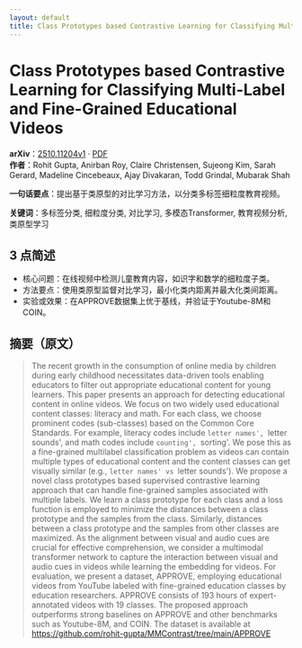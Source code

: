 ```yaml
---
layout: default
title: Class Prototypes based Contrastive Learning for Classifying Multi-Label and Fine-Grained Educational Videos
---
```


# Class Prototypes based Contrastive Learning for Classifying Multi-Label and Fine-Grained Educational Videos
**arXiv**：[2510.11204v1](https://arxiv.org/abs/2510.11204) · [PDF](https://arxiv.org/pdf/2510.11204.pdf)  
**作者**：Rohit Gupta, Anirban Roy, Claire Christensen, Sujeong Kim, Sarah Gerard, Madeline Cincebeaux, Ajay Divakaran, Todd Grindal, Mubarak Shah  

**一句话要点**：提出基于类原型的对比学习方法，以分类多标签细粒度教育视频。

**关键词**：多标签分类, 细粒度分类, 对比学习, 多模态Transformer, 教育视频分析, 类原型学习

## 3 点简述
- 核心问题：在线视频中检测儿童教育内容，如识字和数学的细粒度子类。
- 方法要点：使用类原型监督对比学习，最小化类内距离并最大化类间距离。
- 实验或效果：在APPROVE数据集上优于基线，并验证于Youtube-8M和COIN。

## 摘要（原文）

> The recent growth in the consumption of online media by children during early
> childhood necessitates data-driven tools enabling educators to filter out
> appropriate educational content for young learners. This paper presents an
> approach for detecting educational content in online videos. We focus on two
> widely used educational content classes: literacy and math. For each class, we
> choose prominent codes (sub-classes) based on the Common Core Standards. For
> example, literacy codes include `letter names', `letter sounds', and math codes
> include `counting', `sorting'. We pose this as a fine-grained multilabel
> classification problem as videos can contain multiple types of educational
> content and the content classes can get visually similar (e.g., `letter names'
> vs `letter sounds'). We propose a novel class prototypes based supervised
> contrastive learning approach that can handle fine-grained samples associated
> with multiple labels. We learn a class prototype for each class and a loss
> function is employed to minimize the distances between a class prototype and
> the samples from the class. Similarly, distances between a class prototype and
> the samples from other classes are maximized. As the alignment between visual
> and audio cues are crucial for effective comprehension, we consider a
> multimodal transformer network to capture the interaction between visual and
> audio cues in videos while learning the embedding for videos. For evaluation,
> we present a dataset, APPROVE, employing educational videos from YouTube
> labeled with fine-grained education classes by education researchers. APPROVE
> consists of 193 hours of expert-annotated videos with 19 classes. The proposed
> approach outperforms strong baselines on APPROVE and other benchmarks such as
> Youtube-8M, and COIN. The dataset is available at
> https://github.com/rohit-gupta/MMContrast/tree/main/APPROVE

